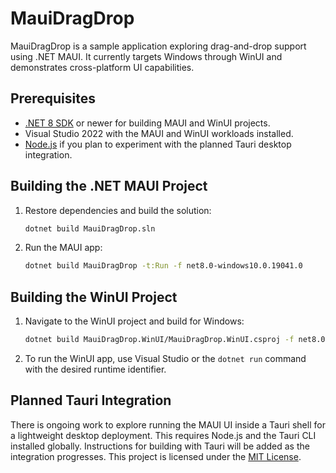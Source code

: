 # MauiDragDrop
MauiDragDrop is a sample application exploring drag-and-drop support using .NET MAUI. It currently targets Windows through WinUI and demonstrates cross-platform UI capabilities.

## Prerequisites

- [.NET 8 SDK](https://dotnet.microsoft.com/download) or newer for building MAUI and WinUI projects.
- Visual Studio 2022 with the MAUI and WinUI workloads installed.
- [Node.js](https://nodejs.org/) if you plan to experiment with the planned Tauri desktop integration.

## Building the .NET MAUI Project

1. Restore dependencies and build the solution:

   ```bash
   dotnet build MauiDragDrop.sln
   ```

2. Run the MAUI app:

   ```bash
   dotnet build MauiDragDrop -t:Run -f net8.0-windows10.0.19041.0
   ```

## Building the WinUI Project

1. Navigate to the WinUI project and build for Windows:

   ```bash
   dotnet build MauiDragDrop.WinUI/MauiDragDrop.WinUI.csproj -f net8.0-windows10.0.19041.0
   ```

2. To run the WinUI app, use Visual Studio or the `dotnet run` command with the desired runtime identifier.

## Planned Tauri Integration

There is ongoing work to explore running the MAUI UI inside a Tauri shell for a lightweight desktop deployment. This requires Node.js and the Tauri CLI installed globally. Instructions for building with Tauri will be added as the integration progresses.
This project is licensed under the [MIT License](LICENSE).
